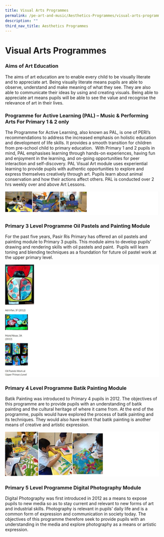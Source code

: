 ```yaml
---
title: Visual Arts Programmes
permalink: /pe-art-and-music/Aesthetics-Programmes/visual-arts-programmes/
description: ""
third_nav_title: Aesthetics Programmes
---
```

# **Visual Arts Programmes**

### Aims of Art Education

The aims of art education are to enable every child to be visually literate and to appreciate art. Being visually literate means pupils are able to observe, understand and make meaning of what they see. They are also able to communicate their ideas by using and creating visuals. Being able to appreciate art means pupils will be able to see the value and recognise the relevance of art in their lives.

### Programme for Active Learning (PAL) – Music & Performing Arts For Primary 1 & 2 only

The Programme for Active Learning, also known as PAL, is one of PERI’s recommendations to address the increased emphasis on holistic education and development of life skills. It provides a smooth transition for children from pre-school child to primary education.  With Primary 1 and 2 pupils in mind, PAL emphasises learning through hands-on experiences, having fun and enjoyment in the learning, and on-going opportunities for peer interaction and self-discovery. PAL Visual Art module uses experiential learning to provide pupils with authentic opportunities to explore and express themselves creatively through art. Pupils learn about animal conservation and how their actions affect others. PAL is conducted over 2 hrs weekly over and above Art Lessons.

![](/images/visual1.jpg)

### Primary 3 Level Programme Oil Pastels and Painting Module

For the past five years, Pasir Ris Primary has offered an oil pastels and painting module to Primary 3 pupils. This module aims to develop pupils’ drawing and rendering skills with oil pastels and paint.  Pupils will learn toning and blending techniques as a foundation for future oil pastel work at the upper primary level.


![](/images/visual2.jpg)

### Primary 4 Level Programme Batik Painting Module

Batik Painting was introduced to Primary 4 pupils in 2012. The objectives of this programme are to provide pupils with an understanding of batik painting and the cultural heritage of where it came from. At the end of the programme, pupils would have explored the process of batik painting and its techniques. They would also have learnt that batik painting is another means of creative and artistic expression.

![](/images/visual3.jpg)

### Primary 5 Level Programme Digital Photography Module

Digital Photography was first introduced in 2012 as a means to expose pupils to new media so as to stay current and relevant to new forms of art and industrial skills. Photography is relevant in pupils’ daily life and is a common form of expression and communication in society today. The objectives of this programme therefore seek to provide pupils with an understanding in the media and explore photography as a means or artistic expression.